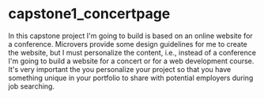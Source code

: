 # capstone1_concertpage
In this capstone project I'm going to build is based on an online website for a conference. Microvers provide some design guidelines for me to create the website, but I must personalize the content, i.e., instead of a conference I'm going to build a website for a concert or for a web development course. It's very important the you personalize your project so that you have something unique in your portfolio to share with potential employers during job searching.
